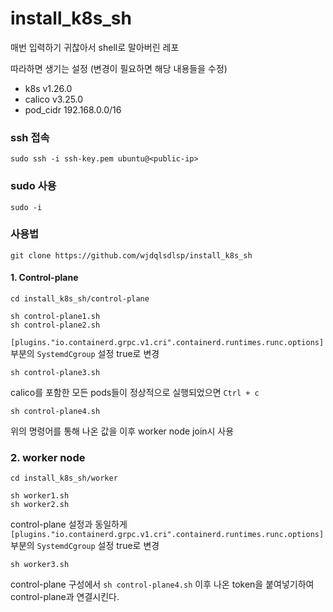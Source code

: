# install_k8s_sh
매번 입력하기 귀찮아서 shell로 말아버린 레포

따라하면 생기는 설정 (변경이 필요하면 해당 내용들을 수정)
- k8s v1.26.0
- calico v3.25.0
- pod_cidr 192.168.0.0/16


### ssh 접속

```shell
sudo ssh -i ssh-key.pem ubuntu@<public-ip>
```



### sudo 사용

```shell
sudo -i
```



### 사용법

```shell
git clone https://github.com/wjdqlsdlsp/install_k8s_sh
```



#### 1. Control-plane

```shell
cd install_k8s_sh/control-plane

sh control-plane1.sh
sh control-plane2.sh
```



`[plugins."io.containerd.grpc.v1.cri".containerd.runtimes.runc.options]` 부분의 `SystemdCgroup` 설정 true로 변경



```shell
sh control-plane3.sh
```

calico를 포함한 모든 pods들이 정상적으로 실행되었으면 `Ctrl + c`

```shell
sh control-plane4.sh
```

위의 명령어를 통해 나온 값을 이후 worker node join시 사용



### 2. worker node

```shell
cd install_k8s_sh/worker

sh worker1.sh
sh worker2.sh
```

control-plane 설정과 동일하게 `[plugins."io.containerd.grpc.v1.cri".containerd.runtimes.runc.options]` 부분의 `SystemdCgroup` 설정 true로 변경

```shell
sh worker3.sh
```



control-plane 구성에서 `sh control-plane4.sh` 이후 나온 token을 붙여넣기하여 control-plane과 연결시킨다.
